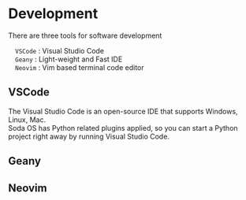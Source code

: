 <h1> Development </h1>
There are three tools for software development<br>

&emsp;<code class="code_accent">VSCode</code> : Visual Studio Code<br>
&emsp;<code class="code_accent">Geany</code> : Light-weight and Fast IDE<br>
&emsp;<code class="code_accent">Neovim</code> : Vim based terminal code editor<br>

## <h2>VSCode</h2>
The Visual Studio Code is an open-source IDE that supports Windows, Linux, Mac. <br>
Soda OS has Python related plugins applied, so you can start a Python project right away by running Visual Studio Code.

## <h2>Geany</h2>


## <h2>Neovim</h2>